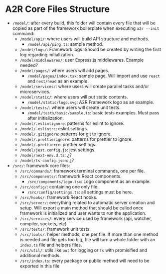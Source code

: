 # A2R Core Files Structure

- `/model/`: after every build, this folder will contain every file that will be copied as part of the framework boilerplate when executing `a2r --init` command:
  - `/model/api/`: where users will build API structure and methods.
    - `/model/api/ping.ts`: sample method.
  - `/model/logs/`: Framework logs. Should be created by writing the first log regarding initialization.
  - `/model/middlewares/`: user Express.js middlewares. Example needed?
  - `/model/pages/`: where users will add pages.
    - `/model/pages/index.tsx`: sample page. Will import and use `react` and `next/head` as an example.
  - `/model/services/`: where users will create parallel tasks and/or microservices.
  - `/model/static/`: where users will put static contents.
    - `/model/static/logo.svg`: A2R Framework logo as an example.
  - `/model/tests/`: where users will create unit tests.
    - `/model/tests/basic/sample.ts`: basic tests examples. Must pass after initialization.
  - `/model/.eslintignore`: patterns for eslint to ignore.
  - `/model/.eslintrc`: eslint settings.
  - `/model/.gitignore`: patterns for git to ignore.
  - `/model/.prettierignore`: patterns for prettier to ignore.
  - `/model/.prettierrc`: prettier settings.
  - `/model/jest.config.js`: jest settings.
  - `/model/next-env.d.ts`: ¿?
  - `/model/ts-config.json`: ¿?
- `/src/`: framework core files:
  - `/src/commands/`: framework terminal commands, one per file.
  - `/src/components/`: framework React components.
    - `/src/components/logo.tsx`: Logo component as an example.
  - `/src/config/`: containing one only file:
    - `/src/config/settings.ts`: all settings must be here.
  - `/src/hooks/`: framework React hooks.
  - `/src/server/`: everything related to automatic server creation and setup. Will export a main method that should be called once framework is initialized and user wants to run the application.
  - `/src/services/`: every service used by framework (api, watcher, compiler, sockets, etc).
  - `/src/tests/`: framework unit tests.
  - `/src/tools/`: helper methods, one per file. If more than one method is needed and file gets too big, file will turn a whole folder with an `index.ts` file and helpers files.
  - `/src/util/`: utils like `out` for logging or `fs` with promisified and additional methods.
  - `/src/index.ts`: every package or public method will need to be exported in this file
